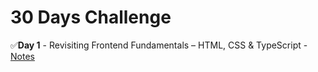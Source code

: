 # 30 Days Challenge
✅**Day 1** - Revisiting Frontend Fundamentals – HTML, CSS & TypeScript - [Notes](https://www.google.com)
